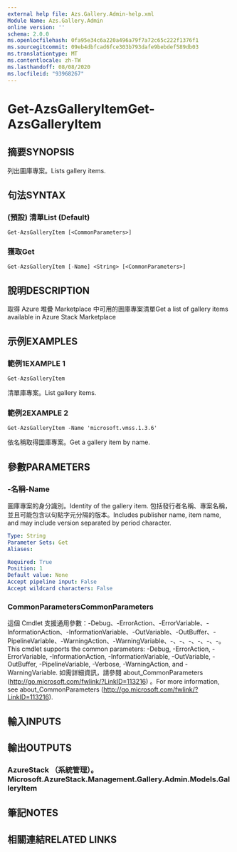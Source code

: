 ```yaml
---
external help file: Azs.Gallery.Admin-help.xml
Module Name: Azs.Gallery.Admin
online version: ''
schema: 2.0.0
ms.openlocfilehash: 0fa95e34c6a220a496a79f7a72c65c222f1376f1
ms.sourcegitcommit: 09eb4dbfcad6fce303b793dafe9bebdef589db03
ms.translationtype: MT
ms.contentlocale: zh-TW
ms.lasthandoff: 08/08/2020
ms.locfileid: "93968267"
---
```

# <span data-ttu-id="0131e-101">Get-AzsGalleryItem</span><span class="sxs-lookup"><span data-stu-id="0131e-101">Get-AzsGalleryItem</span></span>

## <span data-ttu-id="0131e-102">摘要</span><span class="sxs-lookup"><span data-stu-id="0131e-102">SYNOPSIS</span></span>
<span data-ttu-id="0131e-103">列出圖庫專案。</span><span class="sxs-lookup"><span data-stu-id="0131e-103">Lists gallery items.</span></span>

## <span data-ttu-id="0131e-104">句法</span><span class="sxs-lookup"><span data-stu-id="0131e-104">SYNTAX</span></span>

### <span data-ttu-id="0131e-105"> (預設) 清單</span><span class="sxs-lookup"><span data-stu-id="0131e-105">List (Default)</span></span>
```
Get-AzsGalleryItem [<CommonParameters>]
```

### <span data-ttu-id="0131e-106">獲取</span><span class="sxs-lookup"><span data-stu-id="0131e-106">Get</span></span>
```
Get-AzsGalleryItem [-Name] <String> [<CommonParameters>]
```

## <span data-ttu-id="0131e-107">說明</span><span class="sxs-lookup"><span data-stu-id="0131e-107">DESCRIPTION</span></span>
<span data-ttu-id="0131e-108">取得 Azure 堆疊 Marketplace 中可用的圖庫專案清單</span><span class="sxs-lookup"><span data-stu-id="0131e-108">Get a list of gallery items available in Azure Stack Marketplace</span></span>

## <span data-ttu-id="0131e-109">示例</span><span class="sxs-lookup"><span data-stu-id="0131e-109">EXAMPLES</span></span>

### <span data-ttu-id="0131e-110">範例1</span><span class="sxs-lookup"><span data-stu-id="0131e-110">EXAMPLE 1</span></span>
```
Get-AzsGalleryItem
```

<span data-ttu-id="0131e-111">清單庫專案。</span><span class="sxs-lookup"><span data-stu-id="0131e-111">List gallery items.</span></span>

### <span data-ttu-id="0131e-112">範例2</span><span class="sxs-lookup"><span data-stu-id="0131e-112">EXAMPLE 2</span></span>
```
Get-AzsGalleryItem -Name 'microsoft.vmss.1.3.6'
```

<span data-ttu-id="0131e-113">依名稱取得圖庫專案。</span><span class="sxs-lookup"><span data-stu-id="0131e-113">Get a gallery item by name.</span></span>

## <span data-ttu-id="0131e-114">參數</span><span class="sxs-lookup"><span data-stu-id="0131e-114">PARAMETERS</span></span>

### <span data-ttu-id="0131e-115">-名稱</span><span class="sxs-lookup"><span data-stu-id="0131e-115">-Name</span></span>
<span data-ttu-id="0131e-116">圖庫專案的身分識別。</span><span class="sxs-lookup"><span data-stu-id="0131e-116">Identity of the gallery item.</span></span>
<span data-ttu-id="0131e-117">包括發行者名稱、專案名稱，並且可能包含以句點字元分隔的版本。</span><span class="sxs-lookup"><span data-stu-id="0131e-117">Includes publisher name, item name, and may include version separated by period character.</span></span>

```yaml
Type: String
Parameter Sets: Get
Aliases:

Required: True
Position: 1
Default value: None
Accept pipeline input: False
Accept wildcard characters: False
```

### <span data-ttu-id="0131e-118">CommonParameters</span><span class="sxs-lookup"><span data-stu-id="0131e-118">CommonParameters</span></span>
<span data-ttu-id="0131e-119">這個 Cmdlet 支援通用參數：-Debug、-ErrorAction、-ErrorVariable、-InformationAction、-InformationVariable、-OutVariable、-OutBuffer、-PipelineVariable、-WarningAction、-WarningVariable、-、-、-、-、-、-。</span><span class="sxs-lookup"><span data-stu-id="0131e-119">This cmdlet supports the common parameters: -Debug, -ErrorAction, -ErrorVariable, -InformationAction, -InformationVariable, -OutVariable, -OutBuffer, -PipelineVariable, -Verbose, -WarningAction, and -WarningVariable.</span></span> <span data-ttu-id="0131e-120">如需詳細資訊，請參閱 about_CommonParameters (http://go.microsoft.com/fwlink/?LinkID=113216) 。</span><span class="sxs-lookup"><span data-stu-id="0131e-120">For more information, see about_CommonParameters (http://go.microsoft.com/fwlink/?LinkID=113216).</span></span>

## <span data-ttu-id="0131e-121">輸入</span><span class="sxs-lookup"><span data-stu-id="0131e-121">INPUTS</span></span>

## <span data-ttu-id="0131e-122">輸出</span><span class="sxs-lookup"><span data-stu-id="0131e-122">OUTPUTS</span></span>

### <span data-ttu-id="0131e-123">AzureStack （系統管理）。</span><span class="sxs-lookup"><span data-stu-id="0131e-123">Microsoft.AzureStack.Management.Gallery.Admin.Models.GalleryItem</span></span>

## <span data-ttu-id="0131e-124">筆記</span><span class="sxs-lookup"><span data-stu-id="0131e-124">NOTES</span></span>

## <span data-ttu-id="0131e-125">相關連結</span><span class="sxs-lookup"><span data-stu-id="0131e-125">RELATED LINKS</span></span>
